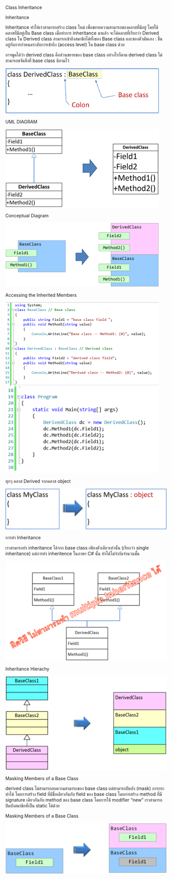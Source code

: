 Class Inheritance 

Inheritance

Inheritance ทำให้เราสามารถสร้าง class ใหม่ เพื่อขยายความสามารถของคลาสที่มีอยู่ โดยใช้คลาสที่มีอยู่เป็น Base class
เมื่อทำการ inheritance มาแล้ว จะได้คลาสที่เรียกว่า Derived class
ใน Derived class สามารถเข้าถึงสมาชิกได้ทั้งของ Base class และของตัวมันเอง : ขึ้นอยู่กับการกำหนดระดับการเข้าถึง (access level) ใน base class ด้วย

อาจพูดได้ว่า derived class คือส่วนขยายของ base class
อย่างไรก็ตาม derived class ไม่สามารถขจัดสิ่งที่ base class นิยามไว้

<img src="./pictures/picture_1.png" width= 480>



UML DIAGRAM

<img src="./pictures/picture_2.png" width= 480>

Conceptual Diagram

<img src="./pictures/picture_3.png" width= 480>

Accessing the Inherited Members 

<img src="./pictures/picture_4.png" width= 480>

<img src="./pictures/picture_5.png" width= 480>

ทุกๆ คลาส Derived จากคลาส object 

![](pictures/picture_6.png)

การทำ Inheritance

เราสามารถทำ inheritance ได้จาก base class เพียงตัวเดียวเท่านั้น (เรียกว่า single inheritance)
แต่การทำ inheritence ในภาษา C# นั้น ทำได้ไม่จำกัดจำนวนชั้น



![](pictures/picture_7.png)

Inheritance Hierachy

![](pictures/picture_8.png)

Masking Members of a Base Class 

derived class ไม่สามารถลบความสามารถของ base class
แต่สามารถปิดบัง (mask) การกระทำได้ 
 โดยการสร้าง field ที่มีชื่อเดียวกันกับ field ของ base class
 โดยการสร้าง method ที่มี signature เดียวกันกับ method ของ base class
โดยการใช้ modifier “new”
เราสามารถปิดบังสมาชิกที่เป็น static ได้ด้วย

Masking Members of a Base Class 

![](pictures/picture_9.png)















